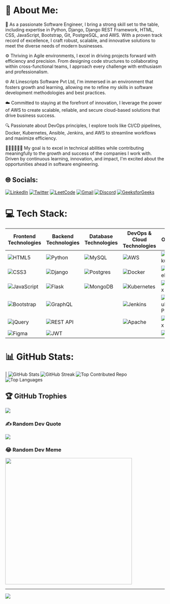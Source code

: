 # 💫 About Me:
🚀 As a passionate Software Engineer, I bring a strong skill set to the table, including expertise in Python, Django, Django REST Framework, HTML, CSS, JavaScript, Bootstrap, Git, PostgreSQL, and AWS. With a proven track record of excellence, I craft robust, scalable, and innovative solutions to meet the diverse needs of modern businesses.

⚙️ Thriving in Agile environments, I excel in driving projects forward with efficiency and precision. From designing code structures to collaborating within cross-functional teams, I approach every challenge with enthusiasm and professionalism.

🌐 At Linescripts Software Pvt Ltd, I'm immersed in an environment that fosters growth and learning, allowing me to refine my skills in software development methodologies and best practices.

☁️ Committed to staying at the forefront of innovation, I leverage the power of AWS to create scalable, reliable, and secure cloud-based solutions that drive business success.

🔍 Passionate about DevOps principles, I explore tools like CI/CD pipelines, Docker, Kubernetes, Ansible, Jenkins, and AWS to streamline workflows and maximize efficiency.

👨‍💻👨‍💻👨‍💻 My goal is to excel in technical abilities while contributing meaningfully to the growth and success of the companies I work with. Driven by continuous learning, innovation, and impact, I'm excited about the opportunities ahead in software engineering.

## 🌐 Socials:
[![LinkedIn](https://img.shields.io/badge/LinkedIn-%230077B5.svg?logo=linkedin&logoColor=white&style=for-the-badge)](https://linkedin.com/in/mubin-attar-53223716a) [![Twitter](https://img.shields.io/badge/Twitter-%231DA1F2.svg?logo=twitter&logoColor=white&style=for-the-badge)](https://twitter.com/skmubin313)
[![LeetCode](https://img.shields.io/badge/LeetCode-%23FFA116.svg?logo=leetcode&logoColor=white&style=for-the-badge)](https://leetcode.com/mubinattar)
[![Gmail](https://img.shields.io/badge/Gmail-%23D14836.svg?logo=gmail&logoColor=white&style=for-the-badge)](mailto:sk.mubinattar@gmail.com)
[![Discord](https://img.shields.io/badge/Discord-%237289DA.svg?logo=discord&logoColor=white&style=for-the-badge)](https://discord.com/Mubin%20Attar)
[![GeeksforGeeks](https://img.shields.io/badge/GeeksforGeeks-%230B0B0B.svg?logo=geeksforgeeks&logoColor=white&style=for-the-badge)](https://auth.geeksforgeeks.org/user/skmubinattar/practice/)


# 💻 Tech Stack:
| **Frontend Technologies** | **Backend Technologies** | **Database Technologies** | **DevOps & Cloud Technologies** | **Others** |
|---------------------------|--------------------------|---------------------------|---------------------------------|------------|
| ![HTML5](https://img.shields.io/badge/html5-%23E34F26.svg?style=for-the-badge&logo=html5&logoColor=white) | ![Python](https://img.shields.io/badge/python-3670A0?style=for-the-badge&logo=python&logoColor=ffdd54) | ![MySQL](https://img.shields.io/badge/mysql-%2300000f.svg?style=for-the-badge&logo=mysql&logoColor=white) | ![AWS](https://img.shields.io/badge/AWS-%23FF9900.svg?style=for-the-badge&logo=amazon-aws&logoColor=white) | ![Heroku](https://img.shields.io/badge/heroku-%23430098.svg?style=for-the-badge&logo=heroku&logoColor=white) |
| ![CSS3](https://img.shields.io/badge/css3-%231572B6.svg?style=for-the-badge&logo=css3&logoColor=white) | ![Django](https://img.shields.io/badge/django-%23092E20.svg?style=for-the-badge&logo=django&logoColor=white) | ![Postgres](https://img.shields.io/badge/postgres-%23316192.svg?style=for-the-badge&logo=postgresql&logoColor=white) | ![Docker](https://img.shields.io/badge/docker-%230db7ed.svg?style=for-the-badge&logo=docker&logoColor=white) | ![Vercel](https://img.shields.io/badge/vercel-%23000000.svg?style=for-the-badge&logo=vercel&logoColor=white) |
| ![JavaScript](https://img.shields.io/badge/javascript-%23323330.svg?style=for-the-badge&logo=javascript&logoColor=%23F7DF1E) | ![Flask](https://img.shields.io/badge/flask-%23000.svg?style=for-the-badge&logo=flask&logoColor=white) | ![MongoDB](https://img.shields.io/badge/MongoDB-%234ea94b.svg?style=for-the-badge&logo=mongodb&logoColor=white) | ![Kubernetes](https://img.shields.io/badge/kubernetes-%23326ce5.svg?style=for-the-badge&logo=kubernetes&logoColor=white) | ![Nginx](https://img.shields.io/badge/nginx-%23009639.svg?style=for-the-badge&logo=nginx&logoColor=white) |
| ![Bootstrap](https://img.shields.io/badge/bootstrap-%238511FA.svg?style=for-the-badge&logo=bootstrap&logoColor=white) | ![GraphQL](https://img.shields.io/badge/-GraphQL-E10098?style=for-the-badge&logo=graphql&logoColor=white) | | ![Jenkins](https://img.shields.io/badge/jenkins-%232C5263.svg?style=for-the-badge&logo=jenkins&logoColor=white) | ![GitHub Pages](https://img.shields.io/badge/github%20pages-121013?style=for-the-badge&logo=github&logoColor=white) |
| ![jQuery](https://img.shields.io/badge/jquery-%230769AD.svg?style=for-the-badge&logo=jquery&logoColor=white) | ![REST API](https://img.shields.io/badge/REST%20API-%23000000.svg?style=for-the-badge) | | ![Apache](https://img.shields.io/badge/apache-%23D42029.svg?style=for-the-badge&logo=apache&logoColor=white) | ![Redux](https://img.shields.io/badge/redux-%23593d88.svg?style=for-the-badge&logo=redux&logoColor=white) |
| ![Figma](https://img.shields.io/badge/figma-%23F24E1E.svg?style=for-the-badge&logo=figma&logoColor=white) | ![JWT](https://img.shields.io/badge/JWT-black?style=for-the-badge&logo=JSON%20web%20tokens) | | | ![Jinja](https://img.shields.io/badge/jinja-white.svg?style=for-the-badge&logo=jinja&logoColor=black) |

# 📊 GitHub Stats:
| ![GitHub Stats](https://github-readme-stats.vercel.app/api?username=Mubin-Shaikh&theme=radical&hide_border=false&include_all_commits=true&count_private=true) ![GitHub Streak](https://github-readme-streak-stats.herokuapp.com/?user=Mubin-Shaikh&theme=radical&hide_border=false) ![Top Contributed Repo](https://github-contributor-stats.vercel.app/api?username=Mubin-Shaikh&limit=5&theme=radical&combine_all_yearly_contributions=true) ![Top Languages](https://github-readme-stats.vercel.app/api/top-langs/?username=Mubin-Shaikh&theme=radical&hide_border=false&include_all_commits=true&count_private=true&layout=compact)

## 🏆 GitHub Trophies
![](https://github-profile-trophy.vercel.app/?username=Mubin-Shaikh&theme=radical&no-frame=true&no-bg=true&margin-w=4)

### ✍️ Random Dev Quote
![](https://quotes-github-readme.vercel.app/api?type=horizontal&theme=radical)

### 😂 Random Dev Meme
<img src='https://randommeme-five.vercel.app/' style="height: 400px;"/>

---
[![](https://visitcount.itsvg.in/api?id=Mubin-Shaikh&icon=0&color=0)](https://visitcount.itsvg.in)
